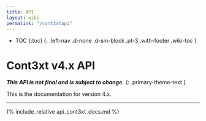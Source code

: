 ```yaml
---
title: API
layout: wiki
permalink: "/cont3xtapi"
---
```


- TOC
{:toc}
{: .left-nav .d-none .d-sm-block .pt-3 .with-footer .wiki-toc }

<div class="collapse-btn d-none d-sm-block"
  onclick="toggleToc()">
  <span class="fa fa-angle-double-left">
  </span>
</div>

<div class="full-height-container with-footer pt-3 pr-2 pl-2 pb-3 api-container" markdown="1">

# Cont3xt v4.x API

**_This API is not final and is subject to change._**
{: .primary-theme-text }

This is the documentation for version 4.x.

---

{% include_relative api_cont3xt_docs.md %}

</div>
